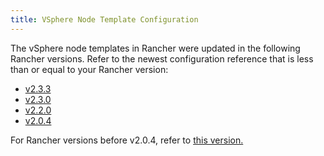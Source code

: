 ```yaml
---
title: VSphere Node Template Configuration
---
```


<head>
  <link rel="canonical" href="https://ranchermanager.docs.rancher.com/reference-guides/cluster-configuration/downstream-cluster-configuration/node-template-configuration/vsphere"/>
</head>

The vSphere node templates in Rancher were updated in the following Rancher versions. Refer to the newest configuration reference that is less than or equal to your Rancher version:

- [v2.3.3](../reference-guides/cluster-configuration/downstream-cluster-configuration/node-template-configuration/vsphere/v2.3.3.md)
- [v2.3.0](../reference-guides/cluster-configuration/downstream-cluster-configuration/node-template-configuration/vsphere/v2.3.0.md)
- [v2.2.0](../reference-guides/cluster-configuration/downstream-cluster-configuration/node-template-configuration/vsphere/v2.2.0.md)
- [v2.0.4](../reference-guides/cluster-configuration/downstream-cluster-configuration/node-template-configuration/vsphere/v2.0.4.md)

For Rancher versions before v2.0.4, refer to [this version.](../reference-guides/cluster-configuration/downstream-cluster-configuration/node-template-configuration/vsphere/prior-to-v2.0.4.md)